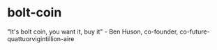 # bolt-coin
"It's bolt coin, you want it, buy it" - Ben Huson, co-founder, co-future-quattuorvigintillion-aire
